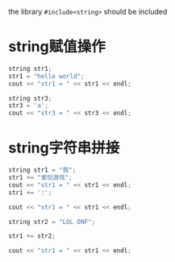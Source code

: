 the library `#include<string>` should be included

# string赋值操作
```cpp
string str1;
str1 = "hello world";
cout << "str1 = " << str1 << endl;

string str3;
str3 = 'a';
cout << "str3 = " << str3 << endl;
```

# string字符串拼接
```cpp
string str1 = "我";
str1 += "爱玩游戏";
cout << "str1 = " << str1 << endl;
str1 += ':';

cout << "str1 = " << str1 << endl;

string str2 = "LOL DNF";

str1 += str2;

cout << "str1 = " << str1 << endl;

```

